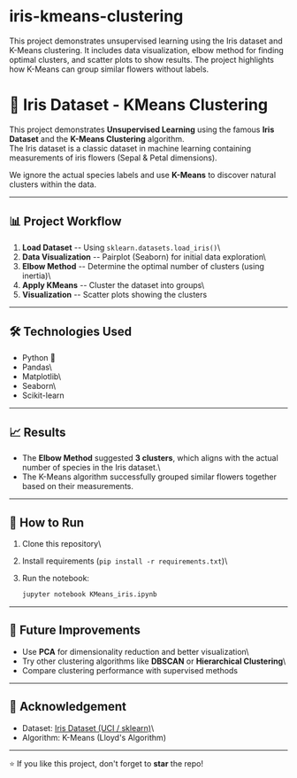 # iris-kmeans-clustering
This project demonstrates unsupervised learning using the Iris dataset and K-Means clustering. It includes data visualization, elbow method for finding optimal clusters, and scatter plots to show results. The project highlights how K-Means can group similar flowers without labels.


# 🌸 Iris Dataset - KMeans Clustering

This project demonstrates **Unsupervised Learning** using the famous
**Iris Dataset** and the **K-Means Clustering** algorithm.\
The Iris dataset is a classic dataset in machine learning containing
measurements of iris flowers (Sepal & Petal dimensions).

We ignore the actual species labels and use **K-Means** to discover
natural clusters within the data.

------------------------------------------------------------------------

## 📊 Project Workflow

1.  **Load Dataset** -- Using `sklearn.datasets.load_iris()`\
2.  **Data Visualization** -- Pairplot (Seaborn) for initial data
    exploration\
3.  **Elbow Method** -- Determine the optimal number of clusters (using
    inertia)\
4.  **Apply KMeans** -- Cluster the dataset into groups\
5.  **Visualization** -- Scatter plots showing the clusters

------------------------------------------------------------------------

## 🛠️ Technologies Used

-   Python 🐍
-   Pandas\
-   Matplotlib\
-   Seaborn\
-   Scikit-learn

------------------------------------------------------------------------

## 📈 Results

-   The **Elbow Method** suggested **3 clusters**, which aligns with the
    actual number of species in the Iris dataset.\
-   The K-Means algorithm successfully grouped similar flowers together
    based on their measurements.

------------------------------------------------------------------------

## 🚀 How to Run

1.  Clone this repository\

2.  Install requirements (`pip install -r requirements.txt`)\

3.  Run the notebook:

    ``` bash
    jupyter notebook KMeans_iris.ipynb
    ```

------------------------------------------------------------------------

## 🔮 Future Improvements

-   Use **PCA** for dimensionality reduction and better visualization\
-   Try other clustering algorithms like **DBSCAN** or **Hierarchical
    Clustering**\
-   Compare clustering performance with supervised methods

------------------------------------------------------------------------

## 🙌 Acknowledgement

-   Dataset: [Iris Dataset (UCI /
    sklearn)](https://scikit-learn.org/stable/auto_examples/datasets/plot_iris_dataset.html)\
-   Algorithm: K-Means (Lloyd's Algorithm)

------------------------------------------------------------------------

⭐ If you like this project, don't forget to **star** the repo!
